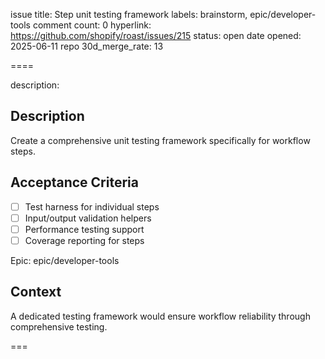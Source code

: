 issue title: Step unit testing framework
labels: brainstorm, epic/developer-tools
comment count: 0
hyperlink: https://github.com/shopify/roast/issues/215
status: open
date opened: 2025-06-11
repo 30d_merge_rate: 13

====

description:
## Description
Create a comprehensive unit testing framework specifically for workflow steps.

## Acceptance Criteria
- [ ] Test harness for individual steps
- [ ] Input/output validation helpers
- [ ] Performance testing support
- [ ] Coverage reporting for steps

Epic: epic/developer-tools

## Context
A dedicated testing framework would ensure workflow reliability through comprehensive testing.

===
